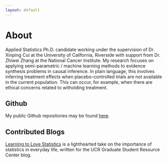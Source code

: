 ```yaml
---
layout: default
---
```


# About

Applied Statistics Ph.D. candidate working under the supervision of Dr. Xinping Cui at the University of California, Riverside with support from Dr. Zhiwei Zhang at the National Cancer Institute. My research focuses on applying semi-parametric / machine learning methods to evidence synthesis problems in causal inference. In plain language, this involves inferring treatment effects when placebo-controlled trials are not available in the current population. This can occur, for example, when there are ethical concerns related to witholding treatment. 

## Github

My public Github repositories may be found <a href="https://github.com/lgpcappiello?tab=repositories">here</a>.

## Contributed Blogs

<a href="https://lgpcappiello.github.io/blog/lovestatistics.html">Learning to Love Statistics</a> is a lighthearted take on the importance of statistics in everyday life, written for the UCR Graduate Student Resource Center blog.
